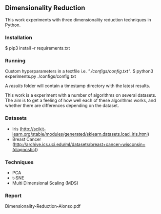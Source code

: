 ## Dimensionality Reduction
This work experiments with three dimensionality reduction techniques in Python.

### Installation
$ pip3 install -r requirements.txt

### Running

Custom hyperparameters in a textfile i.e. _"./configs/config.txt"_.
$ python3 experiments.py ./configs/config.txt

A _results_ folder will contain a timestamp directory with the latest results.

This work is a experiment with a number of algorithms on several datasets.
The aim is to get a feeling of how well each of these algorithms works, 
and whether there are differences depending on the dataset.

### Datasets
* Iris (http://scikit-learn.org/stable/modules/generated/sklearn.datasets.load_iris.html) 
* Breast Cancer (http://archive.ics.uci.edu/ml/datasets/breast+cancer+wisconsin+(diagnostic))

### Techniques
* PCA
* t-SNE
* Multi Dimensional Scaling (MDS)

### Report
Dimensionality-Reduction-Alonso.pdf
